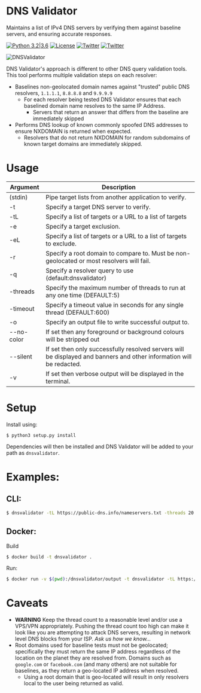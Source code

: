 # DNS Validator
Maintains a list of IPv4 DNS servers by verifying them against baseline servers, and ensuring accurate responses.

[![Python 3.2|3.6](https://img.shields.io/badge/python-3.2|3.6-green.svg)](https://www.python.org/) [![License](https://img.shields.io/badge/license-GPL3-_red.svg)](https://www.gnu.org/licenses/gpl-3.0.en.html) 
[![Twitter](https://img.shields.io/badge/twitter-@vortexau-blue.svg)](https://twitter.com/vortexau)
[![Twitter](https://img.shields.io/badge/twitter-@codingo__-blue.svg)](https://twitter.com/codingo_) 

![DNSValidator](https://github.com/vortexau/dnsvalidator/blob/master/.github/dnsvalidator.png)

DNS Validator's approach is different to other DNS query validation tools. This tool performs multiple validation steps on each resolver:

* Baselines non-geolocated domain names against "trusted" public DNS resolvers, `1.1.1.1`, `8.8.8.8` and `9.9.9.9` 
  * For each resolver being tested DNS Validator ensures that each baselined domain name resolves to the same IP Address.
    * Servers that return an answer that differs from the baseline are immediately skipped
* Performs DNS lookup of known commonly spoofed DNS addresses to ensure NXDOMAIN is returned when expected.
  * Resolvers that do not return NXDOMAIN for random subdomains of known target domains are immediately skipped.

# Usage

| Argument   | Description                                                                                                  |
|------------|--------------------------------------------------------------------------------------------------------------|
| (stdin)    | Pipe target lists from another application to verify. |
| -t         | Specify a target DNS server to verify. |
| -tL        | Specify a list of targets or a URL to a list of targets |
| -e         | Specify a target exclusion. |
| -eL        | Specify a list of targets or a URL to a list of targets to exclude. |
| -r         | Specify a root domain to compare to. Must be non-geolocated or most resolvers will fail. |
| -q         | Specify a resolver query to use (default:dnsvalidator) |
| -threads   | Specify the maximum number of threads to run at any one time (DEFAULT:5)                                     |
| -timeout   | Specify a timeout value in seconds for any single thread (DEFAULT:600)                                       |
| -o         | Specify an output file to write successful output to. |
| --no-color | If set then any foreground or background colours will be stripped out                                        |
| --silent   | If set then only successfully resolved servers will be displayed and banners and other information will be redacted. |
| -v         | If set then verbose output will be displayed in the terminal.                                                 |

# Setup
Install using:
```
$ python3 setup.py install
```
Dependencies will then be installed and DNS Validator will be added to your path as `dnsvalidator`.

# Examples:

## CLI:

```bash
$ dnsvalidator -tL https://public-dns.info/nameservers.txt -threads 20 -o resolvers.txt
```

## Docker:

Build 

```bash
$ docker build -t dnsvalidator .
```

Run:

```bash
$ docker run -v $(pwd):/dnsvalidator/output -t dnsvalidator -tL https://public-dns.info/nameservers.txt -threads 20 -o /dnsvalidator/output/resolvers.txt
```

# Caveats

* **WARNING** Keep the thread count to a reasonable level and/or use a VPS/VPN appropriately. Pushing the thread count too high can make it look like you are attempting to attack DNS servers, resulting in network level DNS blocks from your ISP. _Ask us how we know..._ 
* Root domains used for baseline tests must not be geolocated; specifically they must return the same IP address regardless of the location on the planet they are resolved from. Domains such as `google.com` or `facebook.com` (and many others) are not suitable for baselines, as they return a geo-located IP address when resolved.
  * Using a root domain that is geo-located will result in only resolvers local to the user being returned as valid.
